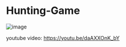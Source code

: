 # Hunting-Game
![image](https://github.com/NicasioTn/Hunting-Game/assets/55986701/ed9f0c32-8c0a-4135-ac88-a972184b67d8)

youtube video: https://youtu.be/daAXXOnK_bY
